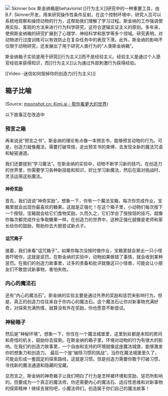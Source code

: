 ![](https://encrypted-tbn0.gstatic.com/images?q=tbn:ANd9GcRVFTg_XmhxJG_aBA978oyx8FzO2r9C6bh95g&usqp=CAU)
Skinner box 斯金纳箱是behaviorist [[行为主义]]研究中的一种重要工具，由B.F. Skinner开发，用来研究操作性条件反射。在这个控制环境中，研究人员可以系统地观察和操控动物的行为，这帮助我们理解了学习过程。斯金纳的工作强调使用实际、客观的方法来进行行为科学研究，这符合逻辑实证主义的原则。多年来，使用斯金纳箱的研究扩展到了心理学、神经科学和医学等多个领域。研究表明，对动物进行过度训练可以有效防止在复杂任务中的表现下滑。此外，斯金纳的影响不仅限于动物研究，还发展出了用于研究人类行为的“人类斯金纳箱”。



斯金纳箱子实验是用于研究[[行为主义]]而不是经验主义。经验主义是通过个人感官经验来获得知识，而[[行为主义]]认为通过外部刺激行为获得经验。  

[[Video -迷信如何毁掉你的创造力(行为主义)]]

## 箱子比喻 


(Source:  [moonshot.cn: Kimi.ai - 帮你看更大的世界](https://kimi.moonshot.cn/chat/cpsg73sdvonf349ein1g))



 以下故事正在改造中
### 预言之箱
再来说说“预言之书”。斯金纳的理论有点像一本预言书，能够预言动物的行为。可是，创造力就像魔法，需要打破常规，走出预言书的束缚，去发现全新的魔法咒语和秘密通道。

我们还要提到“学习魔法”。在斯金纳的实验中，动物不断学习新的技巧。在创造力的世界里，你需要学习各种新技能和知识，好比学习新魔法，然后在面对挑战时，灵活运用这些魔法。

#### 神奇奖励
首先，我们说说“神奇奖励”。想象一下，你有一个魔法宝箱，每次你完成作业，宝箱里就会出现你最喜欢的糖果。这就是正强化！在这个箱子里，小动物们每次按下一个按钮，宝箱就会给它们食物奖励。久而久之，它们学会了按按钮的技巧，就像你每次都完成作业争取糖果一样。在创造力的世界中，这种正强化就像是老师和家长给你的鼓励，帮助你去大胆尝试新点子。

#### 诅咒箱子
接着，我们来看“诅咒箱子”。如果你每次没按时做作业，宝箱里就会冒出一只小怪兽吓唬你，这就是惩罚。在斯金纳的实验中，动物如果做错了事情，就会收到某种惩罚。在我们的创造力故事里，过多的责备和批评就像这只小怪兽，可能会让小朋友们不敢尝试新事物，害怕失败。

### 内心的魔法石
还有“内心的魔法石”。斯金纳的实验主要是通过外界的奖励和惩罚来影响行为。但是，真正的创造力往往来自于你内心的魔法石。这个魔法石让你对新事物充满好奇，对探索充满热情，就算没有外在奖励，你也愿意不断尝试。

### 神秘箱子
然后是“神秘环境”。想象一下，你住在一个魔法城堡里，这里到处都是未知的房间和奇怪的机关，鼓励你去探索。在斯金纳的箱子里，环境对动物的行为有很大的影响。在我们的创造力故事里，一个自由和支持的环境就像这座魔法城堡，能够激发你的想象力和创造力。
最后一个是“破除习惯的挑战”。当你在魔法城堡里久了，可能会形成一套固定的探索路线，这就是习惯。但是创造力需要你敢于打破习惯，寻找新的魔法通道和隐藏的宝藏。


总而言之，斯金纳的神奇箱子让我们明白了行为是怎样被环境和奖励、惩罚所影响的。但要成为一个真正的魔法师，你还需要内心的魔法石、适应性思维和对新事物的探索精神！继续去冒险吧，小魔法师们，创造属于你们自己的魔法故事！




